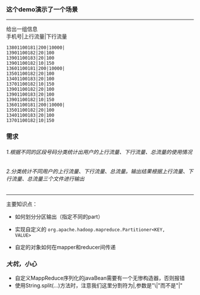### 这个demo演示了一个场景
******************
给出一组信息<br>
手机号|上行流量|下行流量
```
13801100181|200|10000|
13901100182|20|100
13901100183|20|100
13901100182|10|150
13601100181|200|10000|
13501100182|20|100
13401100183|20|100
13701100182|10|150
13901100182|20|100
13901100183|20|100
13901100182|10|150
13601100181|200|10000|
13501100182|20|100
13401100183|20|100
13701100182|10|150
```
### 需求
###### 1.根据不同的区段号码分类统计出用户的上行流量、下行流量、总流量的使用情况
###### 2.分类统计不同用户的上行流量、下行流量、总流量。输出结果根据上行流量、下行流量、总流量三个文件进行输出

*****************************
主要知识点：
- 如何划分分区输出（指定不同的part）
 - 实现自定义的  <code>org.apache.hadoop.mapreduce.Partitioner<KEY, VALUE></code>
 
- 自定的对象如何在mapper和reducer间传递

### *大坑，小心*
- 自定义MappReduce序列化的javaBean需要有一个无惨构造器，否则报错
- 使用String.split(...)方法时，注意我们这里分割符为|,参数是"\\|"而不是"|"

